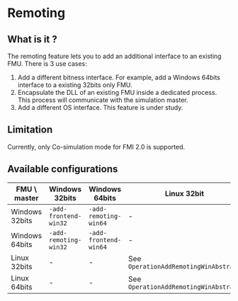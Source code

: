 # Remoting

## What is it ?

The remoting feature lets you to add an additional interface to an existing FMU.
There is 3 use cases:
1. Add a different bitness interface. For example, add a Windows 64bits interface to a existing 32bits only FMU.
2. Encapsulate the DLL of an existing FMU inside a dedicated process. This process will communicate with the simulation 
master.
3. Add a different OS interface. This feature is under study.


## Limitation

Currently, only Co-simulation mode for FMI 2.0 is supported.


## Available  configurations

| FMU \ master   | Windows 32bits        | Windows 64bits        | Linux 32bit                           | Linux 64bits                          |   
|----------------|-----------------------|-----------------------|---------------------------------------|---------------------------------------|
| Windows 32bits | `-add-frontend-win32` | `-add-remoting-win64` | -                                     | -                                     |
| Windows 64bits | `-add-remoting-win32` | `-add-frontend-win64` | -                                     | -                                     |
| Linux 32bits   | -                     | -                     | See `OperationAddRemotingWinAbstract` | See `OperationAddRemotingWinAbstract` |
| Linux 64bits   | -                     | -                     | See `OperationAddRemotingWinAbstract` | See `OperationAddRemotingWinAbstract` |
